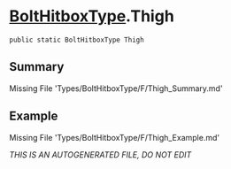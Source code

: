 # [BoltHitboxType](Types/BoltHitboxType.md).Thigh
`public static BoltHitboxType Thigh`
## Summary
Missing File 'Types/BoltHitboxType/F/Thigh_Summary.md'
## Example
Missing File 'Types/BoltHitboxType/F/Thigh_Example.md'

*THIS IS AN AUTOGENERATED FILE, DO NOT EDIT*
